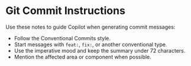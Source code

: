 # Git Commit Instructions

Use these notes to guide Copilot when generating commit messages:

- Follow the Conventional Commits style.
- Start messages with `feat:`, `fix:`, or another conventional type.
- Use the imperative mood and keep the summary under 72 characters.
- Mention the affected area or component when possible.
